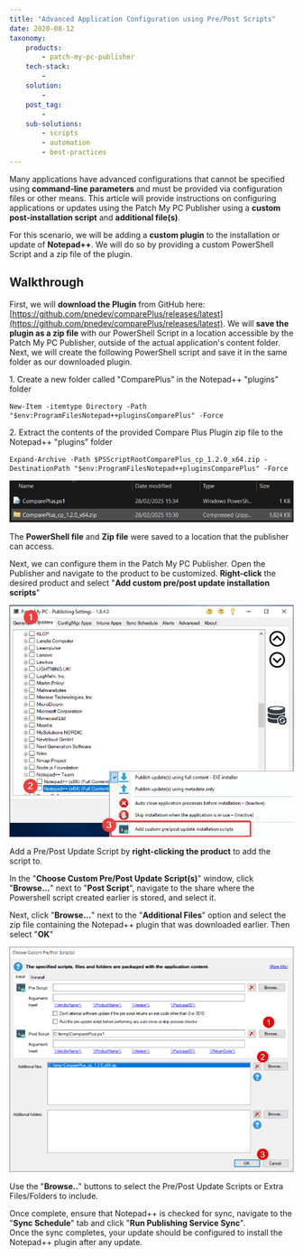 ```yaml
---
title: "Advanced Application Configuration using Pre/Post Scripts"
date: 2020-08-12
taxonomy:
    products:
        - patch-my-pc-publisher
    tech-stack:
        - 
    solution:
        - 
    post_tag:
        - 
    sub-solutions:
        - scripts
        - automation
        - best-practices
---
```


Many applications have advanced configurations that cannot be specified using **command-line parameters** and must be provided via configuration files or other means. This article will provide instructions on configuring applications or updates using the Patch My PC Publisher using a **custom post-installation script** and **additional file(s)**.

For this scenario, we will be adding a **custom plugin** to the installation or update of **Notepad++**. We will do so by providing a custom PowerShell Script and a zip file of the plugin.

## Walkthrough

First, we will **download the Plugin** from GitHub here: [https://github.com/pnedev/comparePlus/releases/latest](https://github.com/pnedev/comparePlus/releases/latest). We will **save the plugin as a zip file** with our PowerShell Script in a location accessible by the Patch My PC Publisher, outside of the actual application's content folder. Next, we will create the following PowerShell script and save it in the same folder as our downloaded plugin.

1\. Create a new folder called "ComparePlus" in the Notepad++ "plugins" folder

```
New-Item -itemtype Directory -Path "$env:ProgramFilesNotepad++pluginsComparePlus" -Force
```

2\. Extract the contents of the provided Compare Plus Plugin zip file to the Notepad++ "plugins" folder

```
Expand-Archive -Path $PSScriptRootComparePlus_cp_1.2.0_x64.zip -DestinationPath "$env:ProgramFilesNotepad++pluginsComparePlus" -Force
```

![](/_images/compareplus_2.png)

The **PowerShell file** and **Zip file** were saved to a location that the publisher can access.

Next, we can configure them in the Patch My PC Publisher. Open the Publisher and navigate to the product to be customized. **Right-click** the desired product and select "**Add custom pre/post update installation scripts**"

![Add a Pre/Post Update Script by right-clicking the product to add the script to.](/_images/RightClickOptionPostUpdateScript.png "Add a Pre/Post Update Script by right-clicking the product to add the script to.")

Add a Pre/Post Update Script by **right-clicking the product** to add the script to.

In the "**Choose Custom Pre/Post Update Script(s)**" window, click "**Browse...**" next to "**Post Script**", navigate to the share where the Powershell script created earlier is stored, and select it.

Next, click "**Browse...**" next to the "**Additional Files**" option and select the zip file containing the Notepad++ plugin that was downloaded earlier. Then select "**OK**"

![](/_images/compareplus_3.png)

Use the "**Browse..**" buttons to select the Pre/Post Update Scripts or Extra Files/Folders to include.

Once complete, ensure that Notepad++ is checked for sync, navigate to the "**Sync Schedule**" tab and click "**Run Publishing Service Sync**".  
Once the sync completes, your update should be configured to install the Notepad++ plugin after any update.